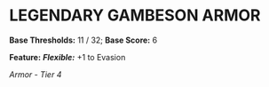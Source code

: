 ﻿# LEGENDARY GAMBESON ARMOR

**Base Thresholds:** 11 / 32; **Base Score:** 6

**Feature:** ***Flexible:*** +1 to Evasion

*Armor - Tier 4*
